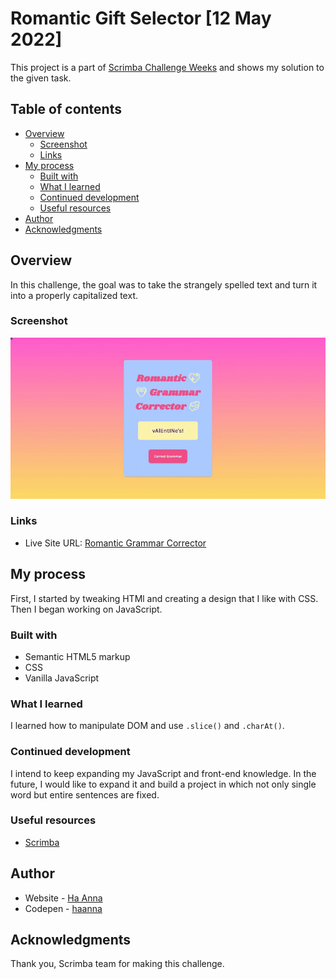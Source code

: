 # Romantic Gift Selector [12 May 2022]

This project is a part of [Scrimba Challenge Weeks](https://scrimba.com/learn/codeweeks) and shows my solution to the given task.

## Table of contents

- [Overview](#overview)
  - [Screenshot](#screenshot)
  - [Links](#links)
- [My process](#my-process)
  - [Built with](#built-with)
  - [What I learned](#what-i-learned)
  - [Continued development](#continued-development)
  - [Useful resources](#useful-resources)
- [Author](#author)
- [Acknowledgments](#acknowledgments)

## Overview

In this challenge, the goal was to take the strangely spelled text and turn it into a properly capitalized text.

### Screenshot

![alt text](./gif_grammarcorrector.gif)

### Links

- Live Site URL: [Romantic Grammar Corrector](https://its-haanna.github.io/Scrimba_Projects/Romantic_Grammar_Corrector/)

## My process

First, I started by tweaking HTMl and creating a design that I like with CSS. Then I began working on JavaScript.

### Built with

- Semantic HTML5 markup
- CSS
- Vanilla JavaScript

### What I learned

I learned how to manipulate DOM and use `.slice()` and `.charAt()`.

### Continued development

I intend to keep expanding my JavaScript and front-end knowledge. In the future, I would like to expand it and build a project in which not only single word but entire sentences are fixed.

### Useful resources

- [Scrimba](https://www.scrimba.com)

## Author

- Website - [Ha Anna](https://haanna.com)
- Codepen - [haanna](https://codepen.io/haanna)

## Acknowledgments

Thank you, Scrimba team for making this challenge.
